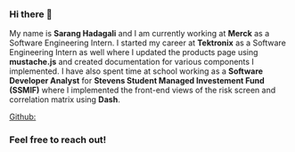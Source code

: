 ### Hi there 👋

My name is **Sarang Hadagali** and I am currently working at **Merck** as a Software Engineering Intern. I started my career at **Tektronix** as a Software Engineering Intern as well where I updated the products page using **mustache.js** and created documentation for various components I implemented. I have also spent time at school working as a **Software Developer Analyst** for **Stevens Student Managed Investement Fund (SSMIF)** where I implemented the front-end views of the risk screen and correlation matrix using **Dash**.

[Github:](https://img.shields.io/github/followers/shadagali03?style=social)

### Feel free to reach out!

<!--
**shadagali03/shadagali03** is a ✨ _special_ ✨ repository because its `README.md` (this file) appears on your GitHub profile.

Here are some ideas to get you started:

- 🔭 I’m currently working on ...
- 🌱 I’m currently learning ...
- 👯 I’m looking to collaborate on ...
- 🤔 I’m looking for help with ...
- 💬 Ask me about ...
- 📫 How to reach me: ...
- 😄 Pronouns: ...
- ⚡ Fun fact: ...
-->
